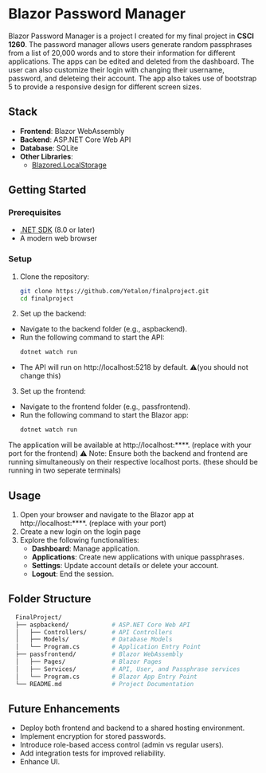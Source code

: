 # Blazor Password Manager

Blazor Password Manager is a project I created for my final project in **CSCI 1260**. The password manager allows users generate random passphrases from a list of 20,000 words and to store their information for different applications. The apps can be edited and deleted from the dashboard. The user can also customize their login with changing their username, password, and deleteing their account. The app also takes use of bootstrap 5 to provide a responsive design for different screen sizes.


## Stack

- **Frontend**: Blazor WebAssembly
- **Backend**: ASP.NET Core Web API
- **Database**: SQLite
- **Other Libraries**:
  - [Blazored.LocalStorage](https://github.com/Blazored/LocalStorage)


## Getting Started

### Prerequisites

- [.NET SDK](https://dotnet.microsoft.com/download) (8.0 or later)
- A modern web browser

### Setup

1. Clone the repository:

   ```bash
   git clone https://github.com/Yetalon/finalproject.git
   cd finalproject
   ```
2. Set up the backend:

- Navigate to the backend folder (e.g., aspbackend).
- Run the following command to start the API:
  ```bash
  dotnet watch run
  ```
- The API will run on http://localhost:5218 by default. ⚠️(you should not change this)

3. Set up the frontend:

- Navigate to the frontend folder (e.g., passfrontend).
- Run the following command to start the Blazor app:
  ```bash
  dotnet watch run
  ```

The application will be available at http://localhost:****. (replace with your port for the frontend)
⚠️ Note: Ensure both the backend and frontend are running simultaneously on their respective localhost ports. (these should be running in two seperate terminals)


## Usage
1. Open your browser and navigate to the Blazor app at http://localhost:****. (replace with your port)
2. Create a new login on the login page
3. Explore the following functionalities:
   - **Dashboard**: Manage application.
   - **Applications**: Create new applications with unique passphrases.
   - **Settings**: Update account details or delete your account.
   - **Logout**: End the session.


## Folder Structure
  ```bash
    FinalProject/
    ├── aspbackend/            # ASP.NET Core Web API
    │   ├── Controllers/       # API Controllers
    │   ├── Models/            # Database Models
    │   └── Program.cs         # Application Entry Point
    ├── passfrontend/          # Blazor WebAssembly
    │   ├── Pages/             # Blazor Pages
    │   ├── Services/          # API, User, and Passphrase services
    │   └── Program.cs         # Blazor App Entry Point
    └── README.md              # Project Documentation
  ```


## Future Enhancements
- Deploy both frontend and backend to a shared hosting environment.
- Implement encryption for stored passwords.
- Introduce role-based access control (admin vs regular users).
- Add integration tests for improved reliability.
- Enhance UI.
